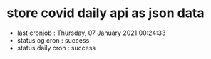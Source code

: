 # store covid daily api as json data

- last cronjob : Thursday, 07 January 2021 00:24:33
- status og cron : success
- status daily cron : success
      
      